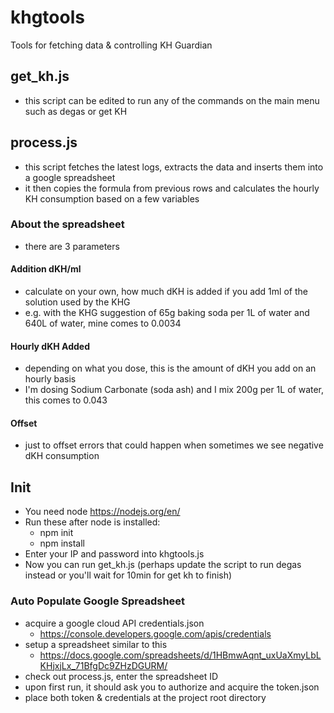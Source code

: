 # khgtools
Tools for fetching data &amp; controlling KH Guardian
## get_kh.js
- this script can be edited to run any of the commands on the main menu such as degas or get KH

## process.js
- this script fetches the latest logs, extracts the data and inserts them into a google spreadsheet
- it then copies the formula from previous rows and calculates the hourly KH consumption based on a few variables

### About the spreadsheet
- there are 3 parameters
#### Addition dKH/ml
- calculate on your own, how much dKH is added if you add 1ml of the solution used by the KHG
- e.g. with the KHG suggestion of 65g baking soda per 1L of water and 640L of water, mine comes to 0.0034
#### Hourly dKH Added
- depending on what you dose, this is the amount of dKH you add on an hourly basis
- I'm dosing Sodium Carbonate (soda ash) and I mix 200g per 1L of water, this comes to 0.043
#### Offset
- just to offset errors that could happen when sometimes we see negative dKH consumption

## Init
- You need node https://nodejs.org/en/
- Run these after node is installed:
  - npm init
  - npm install
- Enter your IP and password into khgtools.js
- Now you can run get_kh.js (perhaps update the script to run degas instead or you'll wait for 10min for get kh to finish)

### Auto Populate Google Spreadsheet
- acquire a google cloud API credentials.json
  - https://console.developers.google.com/apis/credentials
- setup a spreadsheet similar to this
  - https://docs.google.com/spreadsheets/d/1HBmwAqnt_uxUaXmyLbLKHjxjLx_71BfgDc9ZHzDGURM/
- check out process.js, enter the spreadsheet ID
- upon first run, it should ask you to authorize and acquire the token.json
- place both token & credentials at the project root directory


